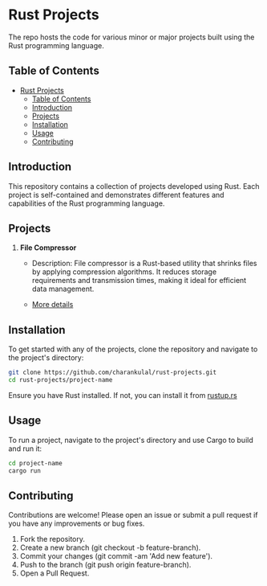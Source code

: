 # Rust Projects

The repo hosts the code for various minor or major projects built using the Rust programming language.

## Table of Contents

- [Rust Projects](#rust-projects)
  - [Table of Contents](#table-of-contents)
  - [Introduction](#introduction)
  - [Projects](#projects)
  - [Installation](#installation)
  - [Usage](#usage)
  - [Contributing](#contributing)

## Introduction

This repository contains a collection of projects developed using Rust. Each project is self-contained and demonstrates different features and capabilities of the Rust programming language.

## Projects

1. **File Compressor**
   - Description: File compressor is a Rust-based utility that shrinks files by applying compression algorithms. It reduces storage requirements and transmission times, making it ideal for efficient data management.

   - [More details](https://github.com/charankulal/Rust-Projects/tree/master/file_compressor)

## Installation

To get started with any of the projects, clone the repository and navigate to the project's directory:

```sh
git clone https://github.com/charankulal/rust-projects.git
cd rust-projects/project-name
```

Ensure you have Rust installed. If not, you can install it from [rustup.rs](https://rustup.rs/)

## Usage

To run a project, navigate to the project's directory and use Cargo to build and run it:

```sh
cd project-name
cargo run
```

## Contributing

Contributions are welcome! Please open an issue or submit a pull request if you have any improvements or bug fixes.

1. Fork the repository.
2. Create a new branch (git checkout -b feature-branch).
3. Commit your changes (git commit -am 'Add new feature').
4. Push to the branch (git push origin feature-branch).
5. Open a Pull Request.
